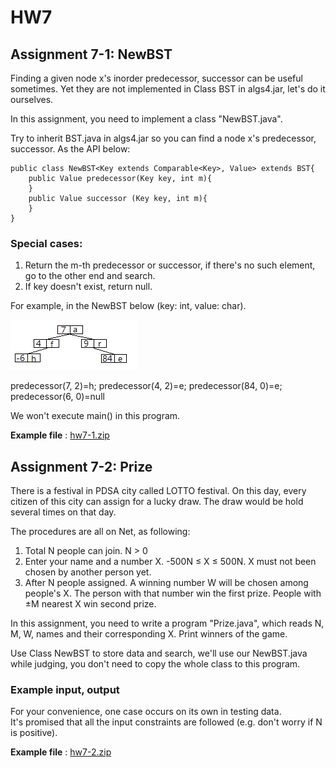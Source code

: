 # HW7

## Assignment 7-1: NewBST

Finding a given node x's inorder predecessor, successor can be useful sometimes.
Yet they are not implemented in Class BST in algs4.jar, let's do it ourselves. <br/>
 
In this assignment, you need to implement a class "NewBST.java". <br/>

Try to inherit BST.java in algs4.jar so you can find a node x's predecessor, successor. As the API below:

```
public class NewBST<Key extends Comparable<Key>, Value> extends BST{
    public Value predecessor(Key key, int m){
    }
    public Value successor (Key key, int m){ 
    }
}
```

### Special cases:
1. Return the m-th predecessor or successor, if there's no such element, go to the other end and search.
2. If key doesn't exist, return null.
 
For example, in the NewBST below (key: int, value: char).

![](https://github.com/andrewkgs/PDSA/blob/master/hw7/BST.jpg)

predecessor(7, 2)=h; predecessor(4, 2)=e; predecessor(84, 0)=e; predecessor(6, 0)=null
 
We won't execute main() in this program.

**Example file** : [hw7-1.zip](https://github.com/andrewkgs/PDSA/blob/master/hw7/hw7-2.zip)

## Assignment 7-2: Prize

There is a festival in PDSA city called LOTTO festival.
On this day, every citizen of this city can assign for a lucky draw.
The draw would be hold several times on that day. <br/>

The procedures are all on Net, as following:
1.  Total N people can join. N > 0
2.  Enter your name and a number X. -500N ≤ X ≤ 500N. X must not been chosen by another person yet.
3.  After N people assigned. A winning number W will be chosen among people's X. The person with that number win the first prize. People with ±M nearest X win second prize.
 
In this assignment, you need to write a program "Prize.java", which reads N, M, W, names and their corresponding X. Print winners of the game. <br/>

Use Class NewBST to store data and search, we'll use our NewBST.java while judging, you don't need to copy the whole class to this program. <br/>
 
### Example input, output



For your convenience, one case occurs on its own in testing data. <br/>
It's promised that all the input constraints are followed (e.g. don't worry if N is positive).

**Example file** : [hw7-2.zip](https://github.com/andrewkgs/PDSA/blob/master/hw7/hw7-2.zip)
